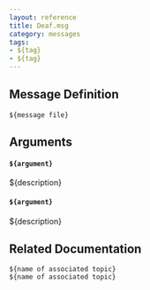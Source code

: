 ```yaml
---
layout: reference
title: Deaf.msg
category: messages
tags: 
- ${tag}
- ${tag}
---
```


## Message Definition
```
${message file}
```

## Arguments
#### `${argument}`
${description}

#### `${argument}`
${description}

## Related Documentation
``${name of associated topic}``  
``${name of associated topic}``  

